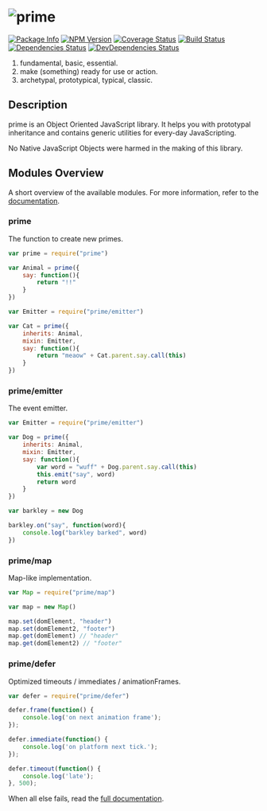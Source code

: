 # ![prime](http://kamicane.github.io/assets/prime.png)

[![Package Info](http://img.shields.io/badge/npm-prime-blue.svg)](https://npmjs.org/package/prime)
[![NPM Version](http://img.shields.io/npm/v/prime.svg)](https://npmjs.org/package/prime)
[![Coverage Status](http://img.shields.io/coveralls/kamicane/prime/master.svg)](https://coveralls.io/r/kamicane/prime)
[![Build Status](http://img.shields.io/travis/kamicane/prime/master.svg)](http://travis-ci.org/kamicane/prime)
[![Dependencies Status](https://david-dm.org/kamicane/prime.svg?theme=shields.io)](https://david-dm.org/kamicane/prime)
[![DevDependencies Status](https://david-dm.org/kamicane/prime/dev-status.svg?theme=shields.io)](https://david-dm.org/kamicane/prime#info=devDependencies)


1. fundamental, basic, essential.
2. make (something) ready for use or action.
3. archetypal, prototypical, typical, classic.

## Description

prime is an Object Oriented JavaScript library. It helps you with prototypal inheritance and contains generic utilities for every-day JavaScripting.

No Native JavaScript Objects were harmed in the making of this library.

## Modules Overview

A short overview of the available modules. For more information, refer to the [documentation](https://github.com/mootools/prime/blob/master/doc/prime.md).

### prime

The function to create new primes.

```js
var prime = require("prime")

var Animal = prime({
    say: function(){
        return "!!"
    }
})

var Emitter = require("prime/emitter")

var Cat = prime({
    inherits: Animal,
    mixin: Emitter,
    say: function(){
        return "meaow" + Cat.parent.say.call(this)
    }
})
```

### prime/emitter

The event emitter.

```js
var Emitter = require("prime/emitter")

var Dog = prime({
    inherits: Animal,
    mixin: Emitter,
    say: function(){
        var word = "wuff" + Dog.parent.say.call(this)
        this.emit("say", word)
        return word
    }
})

var barkley = new Dog

barkley.on("say", function(word){
    console.log("barkley barked", word)
})
```

### prime/map

Map-like implementation.

```js
var Map = require("prime/map")

var map = new Map()

map.set(domElement, "header")
map.set(domElement2, "footer")
map.get(domElement) // "header"
map.get(domElement2) // "footer"
```

### prime/defer

Optimized timeouts / immediates / animationFrames.

```js
var defer = require("prime/defer")

defer.frame(function() {
    console.log('on next animation frame');
});

defer.immediate(function() {
    console.log('on platform next tick.');
});

defer.timeout(function() {
    console.log('late');
}, 500);
```

When all else fails, read the [full documentation](https://github.com/kamicane/prime/blob/master/doc/prime.md).
